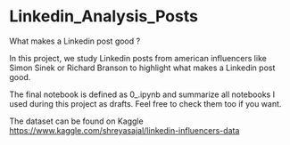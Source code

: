 # Linkedin_Analysis_Posts

What makes a Linkedin post good ?

In this project, we study Linkedin posts from american influencers like Simon Sinek or Richard Branson to highlight what makes a Linkedin post good.  

The final notebook is defined as 0_.ipynb and summarize all notebooks I used during this project as drafts. Feel free to check them too if you want.

The dataset can be found on Kaggle 
https://www.kaggle.com/shreyasajal/linkedin-influencers-data

